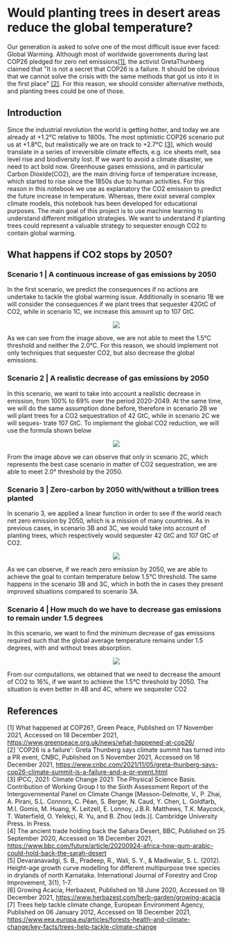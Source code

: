 # Would planting trees in desert areas reduce the global temperature?

Our generation is asked to solve one of the most difficult issue ever faced: Global Warming. 
Although most of worldwide governments during last COP26 pledged for zero net emissions[[1]](#1), the activist GretaThunberg claimed that "It is not a secret that COP26 is a failure. 
It should be obvious that we cannot solve the crisis with the same methods that got us into it in the first place" [[2]](#2). 
For this reason, we should consider alternative methods, and planting trees could be one of those.

## Introduction
Since the industrial revolution the world is getting hotter, and today we are already at +1.2°C relative to 1800s. The most optimistic COP26 scenario put us at +1.8°C, but realistically we are on track to +2.7°C [[3]](#3), which would translate in a series of irreversible climate effects, e.g. ice sheets melt, sea level rise and biodiversity lost. If we want to avoid a climate disaster, we need to act bold now.
Greenhouse gases emissions, and in particular Carbon Dioxide(CO2), are the main driving force of temperature increase, which started to rise since the 1850s due to human activities. For this reason in this notebook we use as explanatory the CO2 emission to predict the future increase in temperature. Whereas, there exist several complex climate models, this notebook has been developed for educational purposes. The main goal of this project is to use machine learning to understand different mitigation strategies. We want to understand if planting trees could represent a valuable strategy to sequester enough CO2 to contain global warming.

## What happens if CO2 stops by 2050?
### Scenario 1 | A continuous increase of gas emissions by 2050
In the first scenario, we predict the consequences if no actions are undertake to tackle the global warming issue. Additionally in scenario 1B we will consider the consequences if we plant trees that sequester 42GtC of CO2, while in scenario 1C, we increase this amount up to 107 GtC.

<p align="center"><img src="https://drive.google.com/uc?id=1BpLMNZpPd9CHqlBxLP80ycxvo9D4ntmm"></p>

As we can see from the image above, we are not able to meet the 1.5°C threshold and neither the 2.0°C. For this reason, we should implement not only techniques that sequester CO2, but also decrease the global emissions.

### Scenario 2 | A realistic decrease of gas emissions by 2050
In this scenario, we want to take into account a realistic decrease in emission, from 100% to 69% over the period 2020-2049. At the same time, we will do the same assumption done before, therefore in scenario 2B we will plant trees for a CO2 sequestration of 42 GtC, while in scenario 2C we will seques- trate 107 GtC. To implement the global CO2 reduction, we will use the formula shown below

<p align="center"><img src="https://drive.google.com/uc?id=1QPS0A56cvgQSqXkyovDII_1z2nBkEzCb"></p>

From the image above we can observe that only in scenario 2C, which represents the best case scenario in matter of CO2 sequestration, we are able to meet 2.0° threshold by the 2050.



### Scenario 3 | Zero-carbon by 2050 with/without a trillion trees planted
In scenario 3, we applied a linear function in order to see if the world reach net zero emission by 2050, which is a mission of many countries. As in previous cases, in scenario 3B and 3C, we would take into account of planting trees, which respectively would sequester 42 GtC and 107 GtC of CO2.
<p align="center"><img src="https://drive.google.com/uc?id=1zxSnUYv1INvv8OsdoE6wm2IsOP8vdj9X"></p>
As we can observe, if we reach zero emission by 2050, we are able to achieve the goal to contain temperature below 1.5°C threshold. The same happens in the scenario 3B and 3C, which in both the in cases they present improved situations compared to scenario 3A.

### Scenario 4 | How much do we have to decrease gas emissions to remain under 1.5 degrees
In this scenario, we want to find the minimum decrease of gas emissions required such that the global average temperature remains under 1.5 degrees, with and without trees absorption.

<p align="center"><img src="https://drive.google.com/uc?id=1cZwsaCzV2iH_7p_OPzlpQKsOIKkmPtKP"></p>

From our computations, we obtained that we need to decrease the amount of CO2 to 16%, if we want to achieve the 1.5°C threshold by 2050. The situation is even better in 4B and 4C, where we sequester CO2



## References
<a id="1">[1]</a> What happened at COP26?, Green Peace, Published on 17 November 2021, Accessed on 18 December 2021, https://www.greenpeace.org.uk/news/what-happened-at-cop26/ <br>
<a id="2">[2]</a> 'COP26 is a failure': Greta Thunberg says climate summit has turned into a PR event, CNBC, Published on 5 November 2021, Accessed on 18 December 2021, https://www.cnbc.com/2021/11/05/greta-thunberg-says-cop26-climate-summit-is-a-failure-and-a-pr-event.html <br>
<a id="3">[3]</a> IPCC, 2021: Climate Change 2021: The Physical Science Basis. Contribution of Working Group I to the Sixth Assessment Report of the Intergovernmental Panel on Climate Change [Masson-Delmotte, V., P. Zhai, A. Pirani, S.L. Connors, C. Péan, S. Berger, N. Caud, Y. Chen, L. Goldfarb, M.I. Gomis, M. Huang, K. Leitzell, E. Lonnoy, J.B.R. Matthews, T.K. Maycock, T. Waterfield, O. Yelekçi, R. Yu, and B. Zhou (eds.)]. Cambridge University Press. In Press. <br>
<a id="4">[4]</a> The ancient trade holding back the Sahara Desert, BBC, Published on 25 September 2020, Accessed on 18 December 2021, https://www.bbc.com/future/article/20200924-africa-how-gum-arabic-could-hold-back-the-sarah-desert <br>
<a id="5">[5]</a> Devaranavadgi, S. B., Pradeep, R., Wali, S. Y., & Madiwalar, S. L. (2012). Height-age growth curve modelling for different multipurpose tree species in drylands of north Karnataka. International Journal of Forestry and Crop Improvement, 3(1), 1-7.<br>
<a id="6">[6]</a> Growing Acacia, Herbazest, Published on 18 June 2020, Accessed on 18 December 2021,  https://www.herbazest.com/herb-garden/growing-acacia <br>
<a id="7">[7]</a> Trees help tackle climate change, European Environment Agency, Published on 06 January 2012, Accessed on 18 December 2021, https://www.eea.europa.eu/articles/forests-health-and-climate-change/key-facts/trees-help-tackle-climate-change

